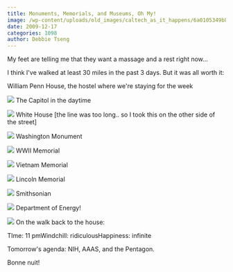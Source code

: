 ```yaml
---
title: Monuments, Memorials, and Museums, Oh My!
image: /wp-content/uploads/old_images/caltech_as_it_happens/6a0105349b8251970b0120a75b3036970b.jpg
date: 2009-12-17
categories: 1098
author: Debbie Tseng
---
```


My feet are telling me that they want a massage and a rest right now...

I think I've walked at least 30 miles in the past 3 days. But it was all worth it:

William Penn House, the hostel where we're staying for the week


![](/old_images/caltech_as_it_happens/6a0105349b8251970b0120a75b305a970b.jpg)
The Capitol in the daytime


![](/old_images/caltech_as_it_happens/6a0105349b8251970b0120a75b307b970b.jpg)
White House [the line was too long.. so I took this on the other side of the street]


![](/old_images/caltech_as_it_happens/6a0105349b8251970b0128765e4662970c.jpg)
Washington Monument


![](/old_images/caltech_as_it_happens/6a0105349b8251970b0128765e46c0970c.jpg)
WWII Memorial


![](/old_images/caltech_as_it_happens/6a0105349b8251970b0120a75b322c970b.jpg)
Vietnam Memorial


![](/old_images/caltech_as_it_happens/6a0105349b8251970b0120a75b34e3970b.jpg)
Lincoln Memorial


![](/old_images/caltech_as_it_happens/6a0105349b8251970b0128765e4f15970c.jpg)
Smithsonian


![](/old_images/caltech_as_it_happens/6a0105349b8251970b0120a75b385d970b.jpg)
Department of Energy!


![](/old_images/caltech_as_it_happens/6a0105349b8251970b0128765e5548970c.jpg)
On the walk back to the house:

TIme: 11 pmWindchill: ridiculousHappiness: infinite

Tomorrow's agenda: NIH, AAAS, and the Pentagon.

Bonne nuit!
